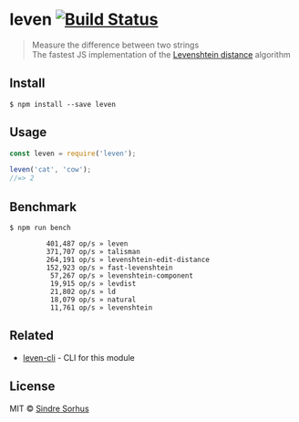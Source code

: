 # leven [![Build Status](https://travis-ci.org/sindresorhus/leven.svg?branch=master)](https://travis-ci.org/sindresorhus/leven)

> Measure the difference between two strings<br>
> The fastest JS implementation of the [Levenshtein distance](http://en.wikipedia.org/wiki/Levenshtein_distance) algorithm

## Install

```
$ npm install --save leven
```

## Usage

```js
const leven = require('leven');

leven('cat', 'cow');
//=> 2
```

## Benchmark

```
$ npm run bench
```

```
         401,487 op/s » leven
         371,707 op/s » talisman
         264,191 op/s » levenshtein-edit-distance
         152,923 op/s » fast-levenshtein
          57,267 op/s » levenshtein-component
          19,915 op/s » levdist
          21,802 op/s » ld
          18,079 op/s » natural
          11,761 op/s » levenshtein
```

## Related

- [leven-cli](https://github.com/sindresorhus/leven-cli) - CLI for this module

## License

MIT © [Sindre Sorhus](https://sindresorhus.com)
